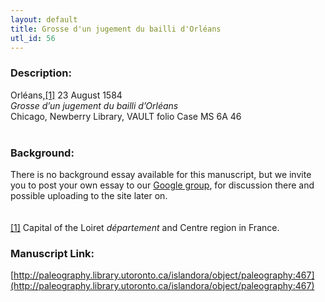 ```yaml
---
layout: default
title: Grosse d'un jugement du bailli d'Orléans
utl_id: 56
---
```


### Description:

Orléans,<a id="_ftnref1">[[1]](#_ftn1)</a> 23 August 1584<br>
_Grosse d’un jugement du bailli d’Orléans_<br>
Chicago, Newberry Library, VAULT folio Case MS 6A 46<br>
 <br>


### Background:

There is no background essay available for this manuscript, but we invite you to post your own essay to our [Google group](https://paleography.library.utoronto.ca/content/group-work), for discussion there and possible uploading to the site later on.<br><br>
 <br>
<a id="_ftn1">[[1]](#_ftnref1)</a> Capital of the Loiret _département_ and Centre region in France. <br>


### Manuscript Link:

[http://paleography.library.utoronto.ca/islandora/object/paleography:467](http://paleography.library.utoronto.ca/islandora/object/paleography:467)